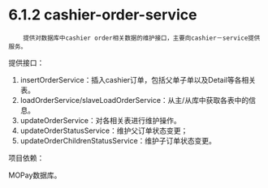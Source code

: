 # 6.1.2 cashier-order-service

        提供对数据库中cashier order相关数据的维护接口，主要向cashier－service提供服务。
        
提供接口：
1. insertOrderService：插入cashier订单，包括父单子单以及Detail等各相关表。
2. loadOrderService/slaveLoadOrderService：从主/从库中获取各表中的信息。
3. updateOrderService：对各相关表进行维护操作。
4. updateOrderStatusService：维护父订单状态变更；
5. updateOrderChildrenStatusService：维护子订单状态变更。


项目依赖：

MOPay数据库。
